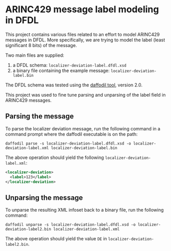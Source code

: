 # ARINC429 message label modeling in DFDL

This project contains various files related to an effort to model ARINC429 messages in DFDL. More specifically, we are trying to model the label (least significant 8 bits) of the message.

Two main files are supplied:

  1. a DFDL schema: `localizer-deviation-label.dfdl.xsd`
  2. a binary file containing the example message: `localizer-deviation-label.bin`
  
The DFDL schema was tested using the [daffodil tool](https://opensource.ncsa.illinois.edu/confluence/display/DFDL/Getting+Daffodil), version 2.0.

This project was used to fine tune parsing and unparsing of the label field in ARINC429 messages.

## Parsing the message

To parse the localizer deviation message, run the following command in a command prompt where the daffodil executable is on the path:

`daffodil parse -s localizer-deviation-label.dfdl.xsd -o localizer-deviation-label.xml localizer-deviation-label.bin`

The above operation should yield the following `localizer-deviation-label.xml`:

```xml
<localizer-deviation>
  <label>123</label>
</localizer-deviation>
```

## Unparsing the message

To unparse the resulting XML infoset back to a binary file, run the following command:

`daffodil unparse -s localizer-deviation-label.dfdl.xsd -o localizer-deviation-label2.bin localizer-deviation-label.xml`

The above operation should yield the value `DE` in `localizer-deviation-label2.bin`.